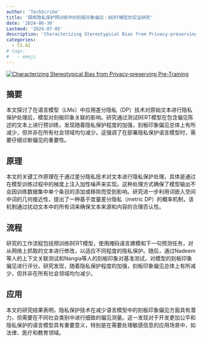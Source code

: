 ```yaml
---
author: 'TechScribe'
title: '探索隐私保护预训练中的刻板印象偏见：BERT模型的实证研究'
date: '2024-06-30'
Lastmod: '2024-07-05'
description: 'Characterizing Stereotypical Bias from Privacy-preserving Pre-Training'
categories:
  - CS.AI
# tags:
#   - emoji
---
```


[![Characterizing Stereotypical Bias from Privacy-preserving Pre-Training](https://arxiv-research-1301205113.cos.ap-guangzhou.myqcloud.com/images/2407.00764v1.pdf_0.jpg)](https://arxiv.org/abs/2407.00764v1)

## 摘要

本文探讨了在语言模型（LMs）中应用差分隐私（DP）技术对原始文本进行隐私保护处理后，模型对刻板印象关联的影响。研究通过测试BERT模型在包含偏见陈述的文本上进行预训练，发现随着隐私保护程度的加强，刻板印象偏见总体上有所减少，但并非在所有社会领域均匀减少。这强调了在部署隐私保护语言模型时，需要仔细诊断偏见的重要性。<!--more-->

## 原理

本文的关键工作原理在于通过差分隐私技术对文本进行隐私保护处理，具体是通过在模型训练过程中的梯度上注入加性噪声来实现。这种处理方式确保了模型输出不会因训练数据集中单个条目的添加或移除而受到影响。研究进一步利用词嵌入空间中词的几何接近性，提出了一种基于度量差分隐私（metric DP）的概率机制，该机制通过扰动文本中的所有词来确保文本来源和内容的合理否认性。

## 流程

研究的工作流程包括预训练BERT模型，使用掩码语言建模和下一句预测任务，对从网络上抓取的文本进行修改，以适应不同程度的隐私保护。随后，通过Nadeem等人的上下文关联测试和Nangia等人的刻板印象对基准测试，对模型的刻板印象偏见进行评分。研究发现，随着隐私保护程度的加强，刻板印象偏见总体上有所减少，但并非在所有社会领域均匀减少。

## 应用

本文的研究结果表明，隐私保护技术在减少语言模型中的刻板印象偏见方面具有潜力，但需要在不同社会类别中进行细致的偏见测量。这一发现对于开发更加公平和隐私保护的语言模型具有重要意义，特别是在需要处理敏感信息的应用场景中，如法律、医疗和教育领域。